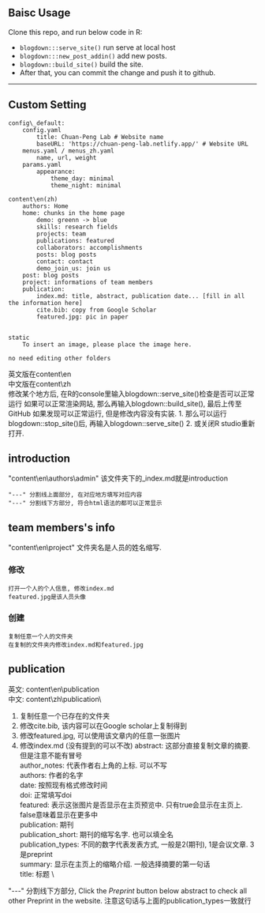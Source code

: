 
## Baisc Usage

Clone this repo, and run below code in R: 
- `blogdown:::serve_site()` run serve at local host
- `blogdown:::new_post_addin()` add new posts. 
- `blogdown::build_site()` build the site. 
- After that, you can commit the change and push it to github.

---

## Custom Setting
```
config\_default: 
	config.yaml
		title: Chuan-Peng Lab # Website name
		baseURL: 'https://chuan-peng-lab.netlify.app/' # Website URL 
	menus.yaml / menus_zh.yaml
		name, url, weight
	params.yaml
		appearance:
			theme_day: minimal
			theme_night: minimal

content\en(zh)
	authors: Home
	home: chunks in the home page
		demo: greenn -> blue
		skills: research fields
		projects: team
		publications: featured
		collaborators: accomplishments
		posts: blog posts
		contact: contact
		demo_join_us: join us
	post: blog posts
	project: informations of team members
	publication: 
		index.md: title, abstract, publication date... [fill in all the information here]
		cite.bib: copy from Google Scholar
		featured.jpg: pic in paper


static
	To insert an image, please place the image here.

no need editing other folders

```

英文版在content\en\
中文版在content\zh\
修改某个地方后, 在R的console里输入blogdown::serve_site()检查是否可以正常运行
如果可以正常渲染网站, 那么再输入blogdown::build_site(), 最后上传至GitHub
如果发现可以正常运行, 但是修改内容没有实装. 
	1. 那么可以运行blogdown::stop_site()后, 再输入blogdown::serve_site()
	2. 或关闭R studio重新打开. 

## introduction
"content\en\authors\admin\"
该文件夹下的_index.md就是introduction

	"---" 分割线上面部分, 在对应地方填写对应内容
	"---" 分割线下方部分, 符合html语法的都可以正常显示

## team members's info
"content\en\project\"
文件夹名是人员的姓名缩写. 
### 修改
	打开一个人的个人信息, 修改index.md
	featured.jpg是该人员头像
### 创建
	复制任意一个人的文件夹
	在复制的文件夹内修改index.md和featured.jpg

## publication
英文: content\en\publication\
中文: content\zh\publication\

1. 复制任意一个已存在的文件夹
2. 修改cite.bib, 该内容可以在Google scholar上复制得到
3. 修改featured.jpg, 可以使用该文章内的任意一张图片
4. 修改index.md (没有提到的可以不改)
	abstract: 这部分直接复制文章的摘要. 但是注意不能有冒号 \
	author_notes: 代表作者右上角的上标. 可以不写 \
	authors: 作者的名字 \
	date: 按照现有格式修改时间 \
	doi: 正常填写doi \
	featured: 表示这张图片是否显示在主页预览中. 只有true会显示在主页上. false意味着显示在更多中 \
	publication: 期刊 \
	publication_short: 期刊的缩写名字. 也可以填全名 \
	publication_types: 不同的数字代表发表方式, 一般是2(期刊), 1是会议文章. 3是preprint \
	summary: 显示在主页上的缩略介绍. 一般选择摘要的第一句话 \
	title: 标题 \
	
"---" 分割线下方部分, 
	Click the _Preprint_ button below abstract to check all other Preprint in the website.
	注意这句话与上面的publication_types一致就行
	
	